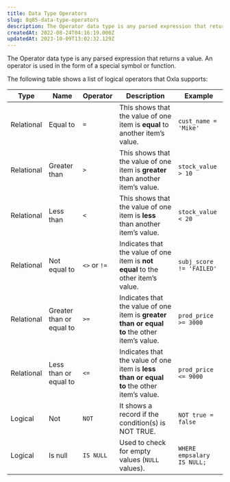 ```yaml
---
title: Data Type Operators
slug: 8q85-data-type-operators
description: The Operator data type is any parsed expression that returns a value. Here is a comprehensive list of the data type operations supported by SQL.
createdAt: 2022-08-24T04:16:19.000Z
updatedAt: 2023-10-09T13:02:32.129Z
---
```


The Operator data type is any parsed expression that returns a value. An operator is used in the form of a special symbol or function.

The following table shows a list of logical operators that Oxla supports:

| **Type**   | **Name**                 | **Operator** | **Description**                                                                              | **Example**                |
| ---------- | ------------------------ | ------------ | -------------------------------------------------------------------------------------------- | -------------------------- |
| Relational | Equal to                 | `=`          | This shows that the value of one item is **equal** to another item’s value.                  | `cust_name = 'Mike'`       |
| Relational | Greater than             | `>`          | This shows that the value of one item is **greater** than another item’s value.              | `stock_value > 10`         |
| Relational | Less than                | `<`          | This shows that the value of one item is **less** than another item’s value.                 | `stock_value < 20`         |
| Relational | Not equal to             | `<>` or `!=` | Indicates that the value of one item is **not equal** to the other item’s value.             | `subj_score != 'FAILED'`   |
| Relational | Greater than or equal to | `>=`         | Indicates that the value of one item is **greater than or equal to** the other item’s value. | `prod_price >= 3000`       |
| Relational | Less than or equal to    | `<=`         | Indicates that the value of one item is **less than or equal to** the other item’s value.    | `prod_price <= 9000`       |
| Logical    | Not                      | `NOT`        | It shows a record if the condition(s) is NOT TRUE.                                           | `NOT true = false`         |
| Logical    | Is null                  | `IS NULL`    | Used to check for empty values (`NULL` values).                                              | `WHERE empsalary IS NULL;` |

